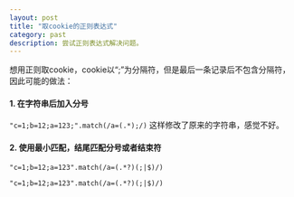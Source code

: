 ```yaml
---
layout: post
title: "取cookie的正则表达式"
category: past
description: 尝试正则表达式解决问题。
---
```

想用正则取cookie，cookie以“;”为分隔符，但是最后一条记录后不包含分隔符，因此可能的做法：

#### 1. 在字符串后加入分号

`"c=1;b=12;a=123;".match(/a=(.*);/)`  这样修改了原来的字符串，感觉不好。

#### 2. 使用最小匹配，结尾匹配分号或者结束符

```
"c=1;b=12;a=123".match(/a=(.*?)(;|$)/)

"c=1;b=12;a=123".match(/a=(.*?)(;|$)/)
```